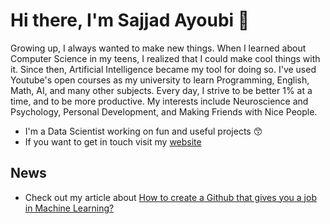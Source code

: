 # Hi there, I'm Sajjad Ayoubi 👋

Growing up, I always wanted to make new things. When I learned about Computer Science in my teens, I realized that I could make cool things with it. Since then, Artificial Intelligence became my tool for doing so. I've used Youtube's open courses as my university to learn Programming, English, Math, AI, and many other subjects. Every day, I strive to be better 1% at a time, and to be more productive. My interests include Neuroscience and Psychology, Personal Development, and Making Friends with Nice People.
- I'm a Data Scientist working on fun and useful projects 😙
- If you want to get in touch visit my [website](http://sajjjadayobi.github.io/)

## News
- Check out my article about [How to create a Github that gives you a job in Machine Learning?](https://medium.com/@sadeveloper360/a-github-that-gives-you-a-job-in-machine-learning-7654e3d26231) 
